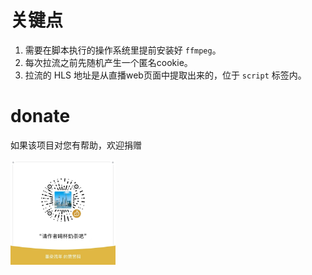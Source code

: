 # 关键点
1. 需要在脚本执行的操作系统里提前安装好 `ffmpeg`。
2. 每次拉流之前先随机产生一个匿名cookie。
3. 拉流的 HLS 地址是从直播web页面中提取出来的，位于 `script` 标签内。

# donate

如果该项目对您有帮助，欢迎捐赠

<img src="./img/WechatIMG3.jpg" width="33.3%" />

